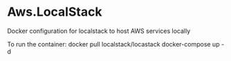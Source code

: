 # Aws.LocalStack

Docker configuration for localstack to host AWS services locally

To run the container:
docker pull localstack/locastack
docker-compose up -d
